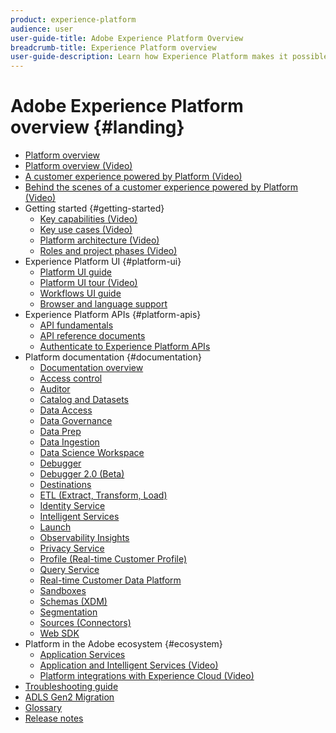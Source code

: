 ```yaml
---
product: experience-platform
audience: user
user-guide-title: Adobe Experience Platform Overview
breadcrumb-title: Experience Platform overview
user-guide-description: Learn how Experience Platform makes it possible to deliver personalized experiences to your customers in real-time.
---
```


# Adobe Experience Platform overview {#landing}

* [Platform overview](home.md)
* [Platform overview (Video)](video/platform-overview.md)
* [A customer experience powered by Platform (Video)](video/customer-experience.md)
* [Behind the scenes of a customer experience powered by Platform (Video)](video/customer-experience-bts.md)
* Getting started {#getting-started}
  * [Key capabilities (Video)](video/key-capabilities.md)
  * [Key use cases (Video)](video/platform-use-cases.md)
  * [Platform architecture (Video)](video/platform-architecture.md)
  * [Roles and project phases (Video)](video/roles-project-phases.md)
* Experience Platform UI {#platform-ui}
  * [Platform UI guide](ui-guide.md)
  * [Platform UI tour (Video)](video/platform-ui.md)
  * [Workflows UI guide](workflows.md)
  * [Browser and language support](browser-language-support.md)
* Experience Platform APIs {#platform-apis}
  * [API fundamentals](api-fundamentals.md)
  * [API reference documents](https://www.adobe.io/apis/experienceplatform/home/api-reference.html)
  * [Authenticate to Experience Platform APIs](https://docs.adobe.com/content/help/en/platform-learn/tutorials/platform-api-authentication.html)
* Platform documentation {#documentation}
  * [Documentation overview](documentation/overview.md)
  * [Access control](https://docs.adobe.com/content/help/en/experience-platform/access-control/home.html)
  * [Auditor](https://docs.adobe.com/content/help/en/auditor/using/overview.html)
  * [Catalog and Datasets](https://docs.adobe.com/content/help/en/experience-platform/catalog/home.html)
  * [Data Access](https://docs.adobe.com/content/help/en/experience-platform/data-access/home.html)
  * [Data Governance](https://docs.adobe.com/content/help/en/experience-platform/data-governance/home.html)
  * [Data Prep](https://docs.adobe.com/content/help/en/experience-platform/data-prep/home.html)
  * [Data Ingestion](https://docs.adobe.com/content/help/en/experience-platform/ingestion/home.html)
  * [Data Science Workspace](https://docs.adobe.com/content/help/en/experience-platform/data-science-workspace/home.html)
  * [Debugger](https://docs.adobe.com/content/help/en/debugger/using/experience-cloud-debugger.html)
  * [Debugger 2.0 (Beta)](https://docs.adobe.com/content/help/en/debugger/using-v2/experience-cloud-debugger.html)
  * [Destinations](https://docs.adobe.com/content/help/en/experience-platform/rtcdp/destinations/destinations-overview.html)
  * [ETL (Extract, Transform, Load)](https://docs.adobe.com/content/help/en/experience-platform/etl/home.html)
  * [Identity Service](https://docs.adobe.com/content/help/en/experience-platform/identity/home.html)
  * [Intelligent Services](https://docs.adobe.com/content/help/en/experience-platform/intelligent-services/home.html)
  * [Launch](https://docs.adobe.com/content/help/en/launch/using/overview.html)
  * [Observability Insights](https://docs.adobe.com/content/help/en/experience-platform/observability/home.html)
  * [Privacy Service](https://docs.adobe.com/content/help/en/experience-platform/privacy/home.html)
  * [Profile (Real-time Customer Profile)](https://docs.adobe.com/content/help/en/experience-platform/profile/home.html)
  * [Query Service](https://docs.adobe.com/content/help/en/experience-platform/query/home.html)
  * [Real-time Customer Data Platform](https://docs.adobe.com/content/help/en/experience-platform/rtcdp/overview.html)
  * [Sandboxes](https://docs.adobe.com/content/help/en/experience-platform/sandbox/home.html)
  * [Schemas (XDM)](https://docs.adobe.com/content/help/en/experience-platform/xdm/home.html)
  * [Segmentation](https://docs.adobe.com/content/help/en/experience-platform/segmentation/home.html)
  * [Sources (Connectors)](https://docs.adobe.com/content/help/en/experience-platform/sources/home.html)
  * [Web SDK](https://docs.adobe.com/content/help/en/experience-platform/edge/home.html)
* Platform in the Adobe ecosystem {#ecosystem}
  * [Application Services](application-services.md)
  * [Application and Intelligent Services (Video)](video/application-intelligent-services.md)
  * [Platform integrations with Experience Cloud (Video)](video/experience-cloud-integrations.md)
* [Troubleshooting guide](troubleshooting.md)
* [ADLS Gen2 Migration](adls2-gen2-migration.md)
* [Glossary](glossary.md)
* [Release notes](https://docs.adobe.com/content/help/en/experience-platform/release-notes/latest.html)